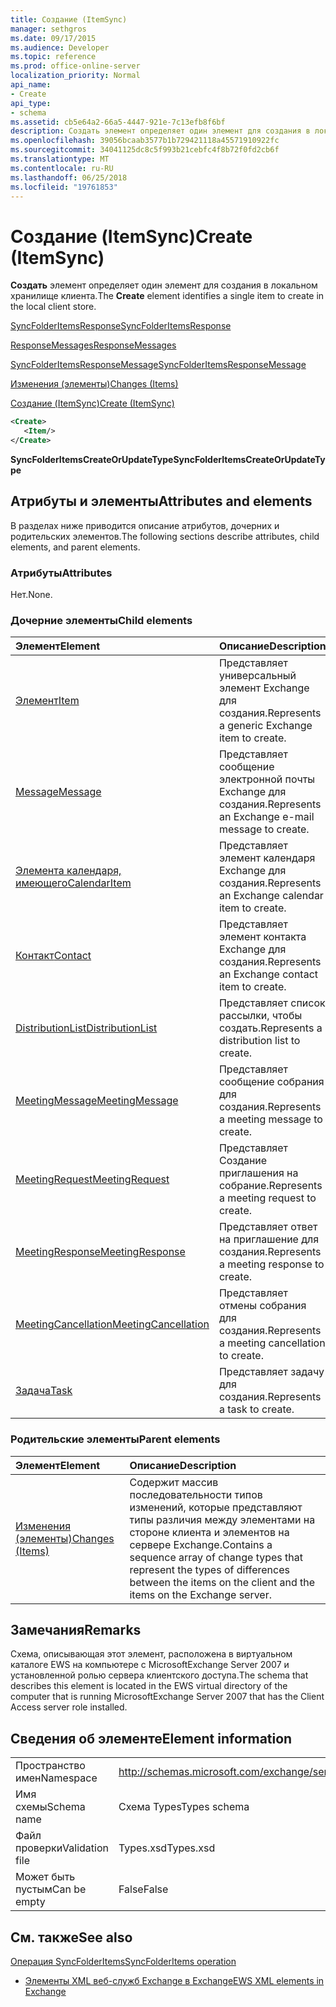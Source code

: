```yaml
---
title: Создание (ItemSync)
manager: sethgros
ms.date: 09/17/2015
ms.audience: Developer
ms.topic: reference
ms.prod: office-online-server
localization_priority: Normal
api_name:
- Create
api_type:
- schema
ms.assetid: cb5e64a2-66a5-4447-921e-7c13efb8f6bf
description: Создать элемент определяет один элемент для создания в локальном хранилище клиента.
ms.openlocfilehash: 39056bcaab3577b1b729421118a45571910922fc
ms.sourcegitcommit: 34041125dc8c5f993b21cebfc4f8b72f0fd2cb6f
ms.translationtype: MT
ms.contentlocale: ru-RU
ms.lasthandoff: 06/25/2018
ms.locfileid: "19761853"
---
```

# <a name="create-itemsync"></a><span data-ttu-id="21085-103">Создание (ItemSync)</span><span class="sxs-lookup"><span data-stu-id="21085-103">Create (ItemSync)</span></span>

<span data-ttu-id="21085-104">**Создать** элемент определяет один элемент для создания в локальном хранилище клиента.</span><span class="sxs-lookup"><span data-stu-id="21085-104">The **Create** element identifies a single item to create in the local client store.</span></span> 
  
[<span data-ttu-id="21085-105">SyncFolderItemsResponse</span><span class="sxs-lookup"><span data-stu-id="21085-105">SyncFolderItemsResponse</span></span>](syncfolderitemsresponse.md)
  
[<span data-ttu-id="21085-106">ResponseMessages</span><span class="sxs-lookup"><span data-stu-id="21085-106">ResponseMessages</span></span>](responsemessages.md)
  
[<span data-ttu-id="21085-107">SyncFolderItemsResponseMessage</span><span class="sxs-lookup"><span data-stu-id="21085-107">SyncFolderItemsResponseMessage</span></span>](syncfolderitemsresponsemessage.md)
  
[<span data-ttu-id="21085-108">Изменения (элементы)</span><span class="sxs-lookup"><span data-stu-id="21085-108">Changes (Items)</span></span>](changes-items.md)
  
[<span data-ttu-id="21085-109">Создание (ItemSync)</span><span class="sxs-lookup"><span data-stu-id="21085-109">Create (ItemSync)</span></span>](create-itemsync.md)
  
```xml
<Create>
   <Item/>
</Create>
```

 <span data-ttu-id="21085-110">**SyncFolderItemsCreateOrUpdateType**</span><span class="sxs-lookup"><span data-stu-id="21085-110">**SyncFolderItemsCreateOrUpdateType**</span></span>
## <a name="attributes-and-elements"></a><span data-ttu-id="21085-111">Атрибуты и элементы</span><span class="sxs-lookup"><span data-stu-id="21085-111">Attributes and elements</span></span>

<span data-ttu-id="21085-112">В разделах ниже приводится описание атрибутов, дочерних и родительских элементов.</span><span class="sxs-lookup"><span data-stu-id="21085-112">The following sections describe attributes, child elements, and parent elements.</span></span>
  
### <a name="attributes"></a><span data-ttu-id="21085-113">Атрибуты</span><span class="sxs-lookup"><span data-stu-id="21085-113">Attributes</span></span>

<span data-ttu-id="21085-114">Нет.</span><span class="sxs-lookup"><span data-stu-id="21085-114">None.</span></span>
  
### <a name="child-elements"></a><span data-ttu-id="21085-115">Дочерние элементы</span><span class="sxs-lookup"><span data-stu-id="21085-115">Child elements</span></span>

|<span data-ttu-id="21085-116">**Элемент**</span><span class="sxs-lookup"><span data-stu-id="21085-116">**Element**</span></span>|<span data-ttu-id="21085-117">**Описание**</span><span class="sxs-lookup"><span data-stu-id="21085-117">**Description**</span></span>|
|:-----|:-----|
|[<span data-ttu-id="21085-118">Элемент</span><span class="sxs-lookup"><span data-stu-id="21085-118">Item</span></span>](item.md) <br/> |<span data-ttu-id="21085-119">Представляет универсальный элемент Exchange для создания.</span><span class="sxs-lookup"><span data-stu-id="21085-119">Represents a generic Exchange item to create.</span></span>  <br/> |
|[<span data-ttu-id="21085-120">Message</span><span class="sxs-lookup"><span data-stu-id="21085-120">Message</span></span>](message-ex15websvcsotherref.md) <br/> |<span data-ttu-id="21085-121">Представляет сообщение электронной почты Exchange для создания.</span><span class="sxs-lookup"><span data-stu-id="21085-121">Represents an Exchange e-mail message to create.</span></span>  <br/> |
|[<span data-ttu-id="21085-122">Элемента календаря, имеющего</span><span class="sxs-lookup"><span data-stu-id="21085-122">CalendarItem</span></span>](calendaritem.md) <br/> |<span data-ttu-id="21085-123">Представляет элемент календаря Exchange для создания.</span><span class="sxs-lookup"><span data-stu-id="21085-123">Represents an Exchange calendar item to create.</span></span>  <br/> |
|[<span data-ttu-id="21085-124">Контакт</span><span class="sxs-lookup"><span data-stu-id="21085-124">Contact</span></span>](contact.md) <br/> |<span data-ttu-id="21085-125">Представляет элемент контакта Exchange для создания.</span><span class="sxs-lookup"><span data-stu-id="21085-125">Represents an Exchange contact item to create.</span></span>  <br/> |
|[<span data-ttu-id="21085-126">DistributionList</span><span class="sxs-lookup"><span data-stu-id="21085-126">DistributionList</span></span>](distributionlist.md) <br/> |<span data-ttu-id="21085-127">Представляет список рассылки, чтобы создать.</span><span class="sxs-lookup"><span data-stu-id="21085-127">Represents a distribution list to create.</span></span>  <br/> |
|[<span data-ttu-id="21085-128">MeetingMessage</span><span class="sxs-lookup"><span data-stu-id="21085-128">MeetingMessage</span></span>](meetingmessage.md) <br/> |<span data-ttu-id="21085-129">Представляет сообщение собрания для создания.</span><span class="sxs-lookup"><span data-stu-id="21085-129">Represents a meeting message to create.</span></span>  <br/> |
|[<span data-ttu-id="21085-130">MeetingRequest</span><span class="sxs-lookup"><span data-stu-id="21085-130">MeetingRequest</span></span>](meetingrequest.md) <br/> |<span data-ttu-id="21085-131">Представляет Создание приглашения на собрание.</span><span class="sxs-lookup"><span data-stu-id="21085-131">Represents a meeting request to create.</span></span>  <br/> |
|[<span data-ttu-id="21085-132">MeetingResponse</span><span class="sxs-lookup"><span data-stu-id="21085-132">MeetingResponse</span></span>](meetingresponse.md) <br/> |<span data-ttu-id="21085-133">Представляет ответ на приглашение для создания.</span><span class="sxs-lookup"><span data-stu-id="21085-133">Represents a meeting response to create.</span></span>  <br/> |
|[<span data-ttu-id="21085-134">MeetingCancellation</span><span class="sxs-lookup"><span data-stu-id="21085-134">MeetingCancellation</span></span>](meetingcancellation.md) <br/> |<span data-ttu-id="21085-135">Представляет отмены собрания для создания.</span><span class="sxs-lookup"><span data-stu-id="21085-135">Represents a meeting cancellation to create.</span></span>  <br/> |
|[<span data-ttu-id="21085-136">Задача</span><span class="sxs-lookup"><span data-stu-id="21085-136">Task</span></span>](task.md) <br/> |<span data-ttu-id="21085-137">Представляет задачу для создания.</span><span class="sxs-lookup"><span data-stu-id="21085-137">Represents a task to create.</span></span>  <br/> |
   
### <a name="parent-elements"></a><span data-ttu-id="21085-138">Родительские элементы</span><span class="sxs-lookup"><span data-stu-id="21085-138">Parent elements</span></span>

|<span data-ttu-id="21085-139">**Элемент**</span><span class="sxs-lookup"><span data-stu-id="21085-139">**Element**</span></span>|<span data-ttu-id="21085-140">**Описание**</span><span class="sxs-lookup"><span data-stu-id="21085-140">**Description**</span></span>|
|:-----|:-----|
|[<span data-ttu-id="21085-141">Изменения (элементы)</span><span class="sxs-lookup"><span data-stu-id="21085-141">Changes (Items)</span></span>](changes-items.md) <br/> |<span data-ttu-id="21085-142">Содержит массив последовательности типов изменений, которые представляют типы различия между элементами на стороне клиента и элементов на сервере Exchange.</span><span class="sxs-lookup"><span data-stu-id="21085-142">Contains a sequence array of change types that represent the types of differences between the items on the client and the items on the Exchange server.</span></span>  <br/> |
   
## <a name="remarks"></a><span data-ttu-id="21085-143">Замечания</span><span class="sxs-lookup"><span data-stu-id="21085-143">Remarks</span></span>

<span data-ttu-id="21085-144">Схема, описывающая этот элемент, расположена в виртуальном каталоге EWS на компьютере с MicrosoftExchange Server 2007 и установленной ролью сервера клиентского доступа.</span><span class="sxs-lookup"><span data-stu-id="21085-144">The schema that describes this element is located in the EWS virtual directory of the computer that is running MicrosoftExchange Server 2007 that has the Client Access server role installed.</span></span>
  
## <a name="element-information"></a><span data-ttu-id="21085-145">Сведения об элементе</span><span class="sxs-lookup"><span data-stu-id="21085-145">Element information</span></span>

|||
|:-----|:-----|
|<span data-ttu-id="21085-146">Пространство имен</span><span class="sxs-lookup"><span data-stu-id="21085-146">Namespace</span></span>  <br/> |http://schemas.microsoft.com/exchange/services/2006/types  <br/> |
|<span data-ttu-id="21085-147">Имя схемы</span><span class="sxs-lookup"><span data-stu-id="21085-147">Schema name</span></span>  <br/> |<span data-ttu-id="21085-148">Схема Types</span><span class="sxs-lookup"><span data-stu-id="21085-148">Types schema</span></span>  <br/> |
|<span data-ttu-id="21085-149">Файл проверки</span><span class="sxs-lookup"><span data-stu-id="21085-149">Validation file</span></span>  <br/> |<span data-ttu-id="21085-150">Types.xsd</span><span class="sxs-lookup"><span data-stu-id="21085-150">Types.xsd</span></span>  <br/> |
|<span data-ttu-id="21085-151">Может быть пустым</span><span class="sxs-lookup"><span data-stu-id="21085-151">Can be empty</span></span>  <br/> |<span data-ttu-id="21085-152">False</span><span class="sxs-lookup"><span data-stu-id="21085-152">False</span></span>  <br/> |
   
## <a name="see-also"></a><span data-ttu-id="21085-153">См. также</span><span class="sxs-lookup"><span data-stu-id="21085-153">See also</span></span>



[<span data-ttu-id="21085-154">Операция SyncFolderItems</span><span class="sxs-lookup"><span data-stu-id="21085-154">SyncFolderItems operation</span></span>](syncfolderitems-operation.md)


- [<span data-ttu-id="21085-155">Элементы XML веб-служб Exchange в Exchange</span><span class="sxs-lookup"><span data-stu-id="21085-155">EWS XML elements in Exchange</span></span>](ews-xml-elements-in-exchange.md)

